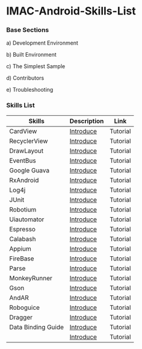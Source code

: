 # IMAC-Android-Skills-List

### Base Sections

a) Development Environment

b) Built Environment

c) The Simplest Sample

d) Contributors

e) Troubleshooting

### Skills List

|Skills|Description|Link|
|---|---|---|
|CardView|[Introduce](http://developer.android.com/reference/android/support/v7/widget/CardView.html)|Tutorial|
|RecyclerView|[Introduce](http://developer.android.com/reference/android/support/v7/widget/RecyclerView.html)|Tutorial|
|DrawLayout|[Introduce](http://developer.android.com/training/implementing-navigation/nav-drawer.html)|Tutorial|
|EventBus|[Introduce](https://github.com/greenrobot/EventBus)|Tutorial|
|Google Guava|[Introduce](https://code.google.com/p/guava-libraries/)|Tutorial|
|RxAndroid|[Introduce](https://github.com/ReactiveX/RxAndroid)|Tutorial|
|Log4j|[Introduce](http://logging.apache.org/log4j/2.x/)|Tutorial|
|JUnit|[Introduce](http://openhome.cc/Gossip/JUnit/)|Tutorial|
|Robotium|[Introduce](https://github.com/robotiumtech/robotium)|Tutorial|
|Uiautomator|[Introduce](http://developer.android.com/tools/testing-support-library/index.html)|Tutorial|
|Espresso|[Introduce](http://developer.android.com/training/testing/ui-testing/espresso-testing.html)|Tutorial|
|Calabash|[Introduce](https://github.com/calabash/calabash-android)|Tutorial|
|Appium|[Introduce](http://appium.io/)|Tutorial|
|FireBase|[Introduce](https://www.firebase.com/)|Tutorial|
|Parse|[Introduce](https://parse.com/)|Tutorial|
|MonkeyRunner|[Introduce](http://developer.android.com/tools/help/monkeyrunner_concepts.html)|Tutorial|
|Gson|[Introduce](https://github.com/google/gson)|Tutorial|
|AndAR|[Introduce](https://code.google.com/p/andar/)|Tutorial|
|Roboguice|[Introduce](https://github.com/roboguice/roboguice)|Tutorial|
|Dragger|[Introduce](http://square.github.io/dagger/)|Tutorial|
|Data Binding Guide|[Introduce](http://developer.android.com/tools/data-binding/guide.html)|Tutorial|
||[Introduce]()|Tutorial|
